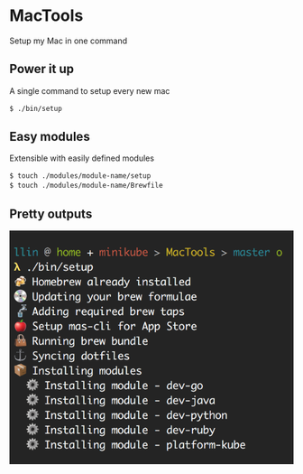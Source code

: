 # MacTools

Setup my Mac in one command

## Power it up

A single command to setup every new mac

```bash
$ ./bin/setup
```

## Easy modules

Extensible with easily defined modules

```bash
$ touch ./modules/module-name/setup
$ touch ./modules/module-name/Brewfile
```

## Pretty outputs

![img](docs/sample-output.png)
